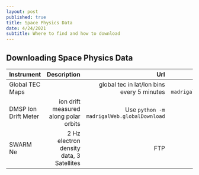 ```yaml
---
layout: post
published: true
title: Space Physics Data
date: 4/24/2021
subtitle: Where to find and how to download
---
```

## Downloading Space Physics Data

| Instrument | Description | Url  | Comments |
| :---       |      ----:  | ---: |     ---: |
| Global TEC Maps | | global tec in lat/lon bins every 5 minutes | Use `python -m madrigalWeb.globalDownload` | |
| DMSP Ion Drift Meter | ion drift measured along polar orbits | Use `python -m madrigalWeb.globalDownload` | |
| SWARM Ne | 2 Hz electron density data, 3 Satellites | FTP | Use WinSCP |
